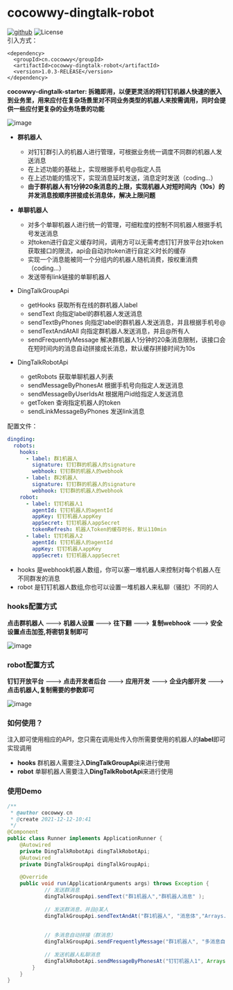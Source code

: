 # cocowwy-dingtalk-robot
<a href="https://github.com/Cocowwy/dingtalk-robot"><img src="https://badgen.net/badge/⭐/GitHub/blue" alt="github"></a>
![License](https://img.shields.io/badge/license-Apache--2.0-green.svg)  
引入方式：
```
<dependency>
  <groupId>cn.cocowwy</groupId>
  <artifactId>cocowwy-dingtalk-robot</artifactId>
  <version>1.0.3-RELEASE</version>
</dependency>
```

**cocowwy-dingtalk-starter:
拆箱即用，以便更灵活的将钉钉机器人快速的嵌入到业务里，用来应付在复杂场景里对不同业务类型的机器人来按需调用，同时会提供一些应付更复杂的业务场景的功能**  

![image](https://user-images.githubusercontent.com/63331147/153790868-79936b70-7008-484b-a749-dac3f304d257.png)


- **群机器人**
  - 对钉钉群引入的机器人进行管理，可根据业务统一调度不同群的机器人发送消息
  - 在上述功能的基础上，实现根据手机号@指定人员
  - 在上述功能的情况下，实现消息延时发送，消息定时发送（coding...）
  - **由于群机器人有1分钟20条消息的上限，实现机器人对短时间内（10s）的并发消息按顺序拼接成长消息体，解决上限问题**
- **单聊机器人**
  - 对多个单聊机器人进行统一的管理，可细粒度的控制不同机器人根据手机号发送消息
  - 对token进行自定义缓存时间，调用方可以无需考虑钉钉开放平台对token获取接口的限流，api会自动对token进行自定义时长的缓存
  - 实现一个消息能被同一个分组内的机器人随机消费，按权重消费（coding...）
  - 发送带有link链接的单聊机器人

- DingTalkGroupApi
   - getHooks 获取所有在线的群机器人label
   - sendText 向指定label的群机器人发送消息
   - sendTextByPhones 向指定label的群机器人发送消息，并且根据手机号@
   - sendTextAndAtAll 向指定群机器人发送消息，并且@所有人
   - sendFrequentlyMessage 解决群机器人1分钟的20条消息限制，该接口会在短时间内的消息自动拼接成长消息，默认缓存拼接时间为10s
- DingTalkRobotApi
   - getRobots 获取单聊机器人列表
   - sendMessageByPhonesAt 根据手机号向指定人发送消息
   - sendMessageByUserIdsAt 根据用户id给指定人发送消息
   - getToken 查询指定机器人的token
   - sendLinkMessageByPhones 发送link消息

配置文件：
```yml
dingding:
  robots:
    hooks:
      - label: 群1机器人
        signature: 钉钉群的机器人的signature
        webhook: 钉钉群的机器人的webhook
      - label: 群2机器人
        signature: 钉钉群的机器人的signature
        webhook: 钉钉群的机器人的webhook
    robot:
      - label: 钉钉机器人1
        agentId: 钉钉机器人的agentId
        appKey: 钉钉机器人appKey
        appSecret: 钉钉机器人appSecret
        tokenRefresh: 机器人Token的缓存时长，默认110min
      - label: 钉钉机器人2
        agentId: 钉钉机器人的agentId
        appKey: 钉钉机器人appKey
        appSecret: 钉钉机器人appSecret
```
- hooks 是webhook机器人数组，你可以塞一堆机器人来控制对每个机器人在不同群发的消息
- robot 是钉钉机器人数组,你也可以设置一堆机器人来私聊（骚扰）不同的人

### hooks配置方式
**点击群机器人** ---> **机器人设置** ---> **往下翻** ---> **复制webhook** ---> **安全设置点击加签,将密钥复制即可**

![image](https://user-images.githubusercontent.com/63331147/146709451-9e76d821-5012-4853-b433-760a9a26cc58.png)

### robot配置方式
**钉钉开放平台** ---> **点击开发者后台** ---> **应用开发** ---> **企业内部开发** ---> **点击机器人,复制需要的参数即可** 

![image](https://user-images.githubusercontent.com/63331147/146709663-a2db71f5-226d-4332-90b0-ffb67f14f53e.png)

### 如何使用？
注入即可使用相应的API，您只需在调用处传入你所需要使用的机器人的**label**即可实现调用
- **hooks** 群机器人需要注入**DingTalkGroupApi**来进行使用
- **robot** 单聊机器人需要注入**DingTalkRobotApi**来进行使用

### 使用Demo
```java
/**
 * @author cocowwy.cn
 * @create 2021-12-12-10:41
 */
@Component
public class Runner implements ApplicationRunner {
    @Autowired
    private DingTalkRobotApi dingTalkRobotApi;
    @Autowired
    private DingTalkGroupApi dingTalkGroupApi;
    
    @Override
    public void run(ApplicationArguments args) throws Exception {
            // 发送群消息
            dingTalkGroupApi.sendText("群1机器人","群机器人消息" );
            
            // 发送群消息，并且@某人
            dingTalkGroupApi.sendTextAndAt("群1机器人", "消息体","Arrays.asList("需要@的手机号，不需要则传空数组")");
            
                       
            // 多消息自动拼接（群消息） 
            dingTalkGroupApi.sendFrequentlyMessage("群1机器人", "多消息自动拼接", Arrays.asList("需要@的手机号，不需要则传空数组"));
    
            // 发送机器人私聊消息
            dingTalkRobotApi.sendMessageByPhonesAt("钉钉机器人1", Arrays.asList("需要@的手机号，不需要则传空数组"), "根据手机号私聊", "标题");
        }
    }
}
```
